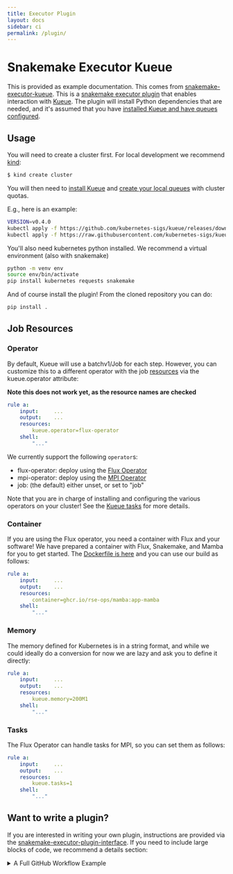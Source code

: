 ```yaml
---
title: Executor Plugin
layout: docs
sidebar: ci
permalink: /plugin/
---
```


# Snakemake Executor Kueue

This is provided as example documentation. This comes from [snakemake-executor-kueue](https://github.com/snakemake/snakemake-executor-kueue/). This is a [snakemake executor plugin](https://github.com/snakemake/snakemake-executor-plugin-interface/) that enables interaction with [Kueue](https://kueue.sigs.k8s.io/docs/overview/). The plugin will
install Python dependencies that are needed, and it's assumed that you have [installed Kueue and have queues configured](https://kueue.sigs.k8s.io/docs/tasks/run_jobs/#before-you-begin).

## Usage

You will need to create a cluster first. For local development we recommend [kind](https://kind.sigs.k8s.io/docs/user/quick-start/#installing-from-source):

```bash
$ kind create cluster
```

You will then need to [install Kueue](https://kueue.sigs.k8s.io/docs/installation/) and
[create your local queues](https://kueue.sigs.k8s.io/docs/tasks/administer_cluster_quotas/) with cluster quotas.

E.g., here is an example:

```bash
VERSION=v0.4.0
kubectl apply -f https://github.com/kubernetes-sigs/kueue/releases/download/$VERSION/manifests.yaml
kubectl apply -f https://raw.githubusercontent.com/kubernetes-sigs/kueue/main/site/static/examples/single-clusterqueue-setup.yaml
```

You'll also need kubernetes python installed. We recommend a virtual environment (also with snakemake)

```bash
python -m venv env
source env/bin/activate
pip install kubernetes requests snakemake
```

And of course install the plugin! From the cloned repository you can do:

```bash
pip install .
```

## Job Resources

### Operator

By default, Kueue will use a batchv1/Job for each step. However, you can
customize this to a different operator with the job [resources](https://snakemake.readthedocs.io/en/stable/snakefiles/rules.html#resources)
via the kueue.operator attribute:

**Note this does not work yet, as the resource names are checked**

```yaml
rule a:
    input:     ...
    output:    ...
    resources:
        kueue.operator=flux-operator
    shell:
        "..."
```

We currently support the following `operator`s:

 - flux-operator: deploy using the [Flux Operator](https://github.com/flux-framework/flux-operator)
 - mpi-operator: deploy using the [MPI Operator](https://github.com/kubeflow/mpi-operator/)
 - job: (the default) either unset, or set to "job"

Note that you are in charge of installing and configuring the various operators on your cluster!
See the [Kueue tasks](https://kueue.sigs.k8s.io/docs/tasks/) for more details.

### Container

If you are using the Flux operator, you need a container with Flux and your
software! We have prepared a container with Flux, Snakemake, and Mamba for you to get started.
The [Dockerfile is here](https://github.com/rse-ops/flux-hpc/blob/main/snakemake/mamba/Dockerfile) and you can use our build as follows:

```yaml
rule a:
    input:     ...
    output:    ...
    resources:
        container=ghcr.io/rse-ops/mamba:app-mamba
    shell:
        "..."
```

### Memory

The memory defined for Kubernetes is in a string format, and while we could ideally
do a conversion for now we are lazy and ask you to define it directly:

```yaml
rule a:
    input:     ...
    output:    ...
    resources:
        kueue.memory=200M1
    shell:
        "..."
```

### Tasks

The Flux Operator can handle tasks for MPI, so you can set them as follows:

```yaml
rule a:
    input:     ...
    output:    ...
    resources:
        kueue.tasks=1
    shell:
        "..."
```


## Want to write a plugin?

If you are interested in writing your own plugin, instructions are provided via the [snakemake-executor-plugin-interface](https://github.com/snakemake/snakemake-executor-plugin-interface).
If you need to include large blocks of code, we recommend a details section:

<details>

<summary>A Full GitHub Workflow Example</summary>

<div class="language-yaml highlighter-rouge"><div class="highlight"><pre class="highlight"><code>
rule a:
    input:     ...
    output:    ...
    resources:
        kueue.tasks=1
    shell:
        "..."

</code></pre></div></div>

</details>
